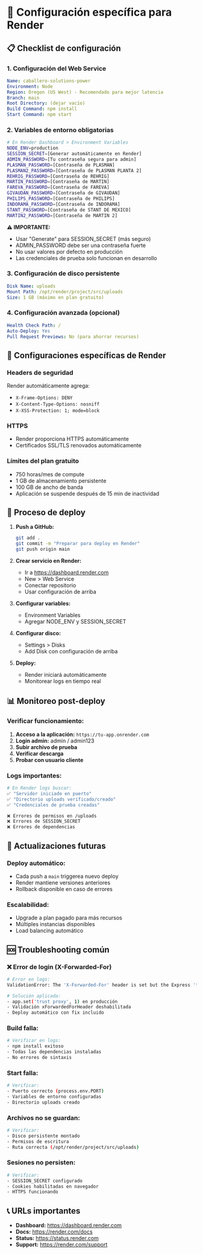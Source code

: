# 🎯 Configuración específica para Render

## 📋 Checklist de configuración

### 1. Configuración del Web Service

```yaml
Name: caballero-solutions-power
Environment: Node
Region: Oregon (US West) - Recomendado para mejor latencia
Branch: main
Root Directory: (dejar vacío)
Build Command: npm install
Start Command: npm start
```

### 2. Variables de entorno obligatorias

```bash
# En Render Dashboard > Environment Variables
NODE_ENV=production
SESSION_SECRET=[Generar automáticamente en Render]
ADMIN_PASSWORD=[Tu contraseña segura para admin]
PLASMAN_PASSWORD=[Contraseña de PLASMAN]
PLASMAN2_PASSWORD=[Contraseña de PLASMAN PLANTA 2]
REHRIG_PASSWORD=[Contraseña de REHRIG]
MARTIN_PASSWORD=[Contraseña de MARTIN]
FAREVA_PASSWORD=[Contraseña de FAREVA]
GIVAUDAN_PASSWORD=[Contraseña de GIVAUDAN]
PHILIPS_PASSWORD=[Contraseña de PHILIPS]
INDORAMA_PASSWORD=[Contraseña de INDORAMA]
STANT_PASSWORD=[Contraseña de STANT DE MEXICO]
MARTIN2_PASSWORD=[Contraseña de MARTIN 2]
```

**⚠️ IMPORTANTE:** 
- Usar "Generate" para SESSION_SECRET (más seguro)
- ADMIN_PASSWORD debe ser una contraseña fuerte
- No usar valores por defecto en producción
- Las credenciales de prueba solo funcionan en desarrollo

### 3. Configuración de disco persistente

```yaml
Disk Name: uploads
Mount Path: /opt/render/project/src/uploads
Size: 1 GB (máximo en plan gratuito)
```

### 4. Configuración avanzada (opcional)

```yaml
Health Check Path: /
Auto-Deploy: Yes
Pull Request Previews: No (para ahorrar recursos)
```

## 🔧 Configuraciones específicas de Render

### Headers de seguridad
Render automáticamente agrega:
- `X-Frame-Options: DENY`
- `X-Content-Type-Options: nosniff`
- `X-XSS-Protection: 1; mode=block`

### HTTPS
- Render proporciona HTTPS automáticamente
- Certificados SSL/TLS renovados automáticamente

### Límites del plan gratuito
- 750 horas/mes de compute
- 1 GB de almacenamiento persistente
- 100 GB de ancho de banda
- Aplicación se suspende después de 15 min de inactividad

## 🚀 Proceso de deploy

1. **Push a GitHub:**
   ```bash
   git add .
   git commit -m "Preparar para deploy en Render"
   git push origin main
   ```

2. **Crear servicio en Render:**
   - Ir a https://dashboard.render.com
   - New > Web Service
   - Conectar repositorio
   - Usar configuración de arriba

3. **Configurar variables:**
   - Environment Variables
   - Agregar NODE_ENV y SESSION_SECRET

4. **Configurar disco:**
   - Settings > Disks
   - Add Disk con configuración de arriba

5. **Deploy:**
   - Render iniciará automáticamente
   - Monitorear logs en tiempo real

## 📊 Monitoreo post-deploy

### Verificar funcionamiento:
1. **Acceso a la aplicación:** `https://tu-app.onrender.com`
2. **Login admin:** admin / admin123
3. **Subir archivo de prueba**
4. **Verificar descarga**
5. **Probar con usuario cliente**

### Logs importantes:
```bash
# En Render logs buscar:
✅ "Servidor iniciado en puerto"
✅ "Directorio uploads verificado/creado"
✅ "Credenciales de prueba creadas"

❌ Errores de permisos en /uploads
❌ Errores de SESSION_SECRET
❌ Errores de dependencias
```

## 🔄 Actualizaciones futuras

### Deploy automático:
- Cada push a `main` triggerea nuevo deploy
- Render mantiene versiones anteriores
- Rollback disponible en caso de errores

### Escalabilidad:
- Upgrade a plan pagado para más recursos
- Múltiples instancias disponibles
- Load balancing automático

## 🆘 Troubleshooting común

### ❌ Error de login (X-Forwarded-For)
```bash
# Error en logs:
ValidationError: The 'X-Forwarded-For' header is set but the Express 'trust proxy' setting is false

# Solución aplicada:
- app.set('trust proxy', 1) en producción
- Validación xForwardedForHeader deshabilitada
- Deploy automático con fix incluido
```

### Build falla:
```bash
# Verificar en logs:
- npm install exitoso
- Todas las dependencias instaladas
- No errores de sintaxis
```

### Start falla:
```bash
# Verificar:
- Puerto correcto (process.env.PORT)
- Variables de entorno configuradas
- Directorio uploads creado
```

### Archivos no se guardan:
```bash
# Verificar:
- Disco persistente montado
- Permisos de escritura
- Ruta correcta (/opt/render/project/src/uploads)
```

### Sesiones no persisten:
```bash
# Verificar:
- SESSION_SECRET configurado
- Cookies habilitadas en navegador
- HTTPS funcionando
```

## 📞 URLs importantes

- **Dashboard:** https://dashboard.render.com
- **Docs:** https://render.com/docs
- **Status:** https://status.render.com
- **Support:** https://render.com/support